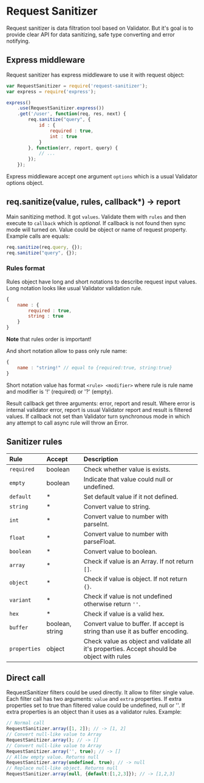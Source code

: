 # Request Sanitizer

Request sanitizer is data filtration tool based on Validator. But it's goal is to provide clear API for data sanitizing,
safe type converting and error notifying.

## Express middleware

Request sanitizer has express middleware to use it with request object:

```javascript
var RequestSanitizer = require('request-sanitizer');
var express = require('express');

express()
    .use(RequestSanitizer.express())
    .get('/user', function(req, res, next) {
        req.sanitize("query", {
            id : {
                required : true,
                int : true
            }
        }, function(err, report, query) {
            // ...
        });
    });
```

Express middleware accept one argument `options` which is a usual Validator options object.

## req.sanitize(value, rules, callback*) -> report

Main sanitizing method. It got `values`. Validate them with `rules` and then execute to `callback` which is _optional_. If
callback is not found then sync mode will turned on. Value could be object or name of request property. Example calls are
equals:

```javascript
req.sanitize(req.query, {});
req.sanitize("query", {});
```

### Rules format
Rules object have long and short notations to describe request input values. Long notation looks like usual Validator
validation rule.

```javascript
{
    name : {
        required : true,
        string : true
    }
}
```

__Note__ that rules order is important!

And short notation allow to pass only rule name:
```javascript
{
    name : "string!" // equal to {required:true, string:true}
}
```

Short notation value has format `<rule> <modifier>` where rule is rule name and modifier is '!' (required) or '?' (empty).

Result callback get three arguments: error, report and result. Where error is internal validator error, report is usual
Validator report and result is filtered values. If callback not set than Validator turn synchronous mode in which any
attempt to call async rule will throw an Error. 

## Sanitizer rules

| Rule         | Accept  | Description |
|:-------------|:--------|:------------------------|
| `required`   | boolean | Check whether value is exists.   |
| `empty`      | boolean | Indicate that value could null or undefined.    |
| `default`    | *       | Set default value if it not defined.    |
| `string`     | *       | Convert value to string. |
| `int`        | *       | Convert value to number with parseInt.    |
| `float`      | *       | Convert value to number with parseFloat.    |
| `boolean`    | *       | Convert value to boolean. |
| `array`      | *       | Check if value is an Array. If not return `[]`.   |
| `object`     | *       | Check if value is object. If not return `{}`. |
| `variant`    | *       | Check if value is not undefined otherwise return `''`.    |
| `hex`        | *       | Check if value is a valid hex.    |
| `buffer`     | boolean, string | Convert value to buffer. If accept is string than use it as buffer encoding.     |
| `properties` | object | Check value as object and validate all it's properties. Accept should be object with rules   |

## Direct call

RequestSanitizer filters could be used directly. It allow to filter single value. Each filter call has two arguments:
`value` and `extra` properties. If extra properties set to true than filtered value could be undefined, null or ''. If
 extra properties is an object than it uses as a validator rules. Example:

```javascript
// Normal call
RequestSanitizer.array([1, 2]); // -> [1, 2]
// Convert null-like value to Array
RequestSanitizer.array(); // -> []
// Convert null-like value to Array
RequestSanitizer.array('', true); // -> []
// Allow empty value. Returns null
RequestSanitizer.array(undefined, true); // -> null
// Replace null-like object. Returns null
RequestSanitizer.array(null, {default:[1,2,3]}); // -> [1,2,3]
```



